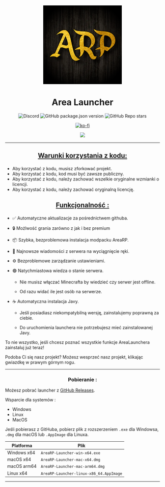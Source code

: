 <p align="center"><img src="../src/assets/images/icon.png" alt="icon-launcher"></p>

<h1 align="center">Area Launcher</h1>

[<p align="center">]()
![Discord](https://img.shields.io/discord/757619374084325496?style=for-the-badge)
![GitHub package.json version](https://img.shields.io/github/package-json/v/Felix-1871/AreaRP-Launcher?style=for-the-badge)
![GitHub Repo stars](https://img.shields.io/github/stars/Felix-1871/AreaRP-Launcher?style=for-the-badge)
[<p align="center">]()
[![ko-fi](https://ko-fi.com/img/githubbutton_sm.svg)](https://ko-fi.com/Q5Q7OKE1R)

<p align="center">
    <a href="https://discord.gg/U7Gw2RfqEw">
        <img src="https://invidget.switchblade.xyz/e9q7Yr2cuQ">
    </a>
</p> 

---

## **<ins><p align="center">Warunki korzystania z kodu:</p>**

- Aby korzystać z kodu, musisz zforkować projekt.
- Aby korzystać z kodu, kod musi być zawsze publiczny.
- Aby korzystać z kodu, należy zachować wszelkie oryginalne wzmianki o licencji.
- Aby korzystać z kodu, należy zachować oryginalną licencję.

## **<ins><p align="center">Funkcjonalność :</p>**

- ✅ Automatyczne aktualizacje za pośrednictwem githuba.

- 🔒 Możlwość grania zarówno z jak i bez premium

- 📦 Szybka, bezproblemowa instalacja modpacku AreaRP.

- 📰 Najnowsze wiadomości z serwera na wyciągnięcie ręki.

- ⚙️ Bezproblemowe zarządzanie ustawieniami.

- 🟢 Natychmiastowa wiedza o stanie serwera.

  - Nie musisz włączać Minecrafta by wiedzieć czy serwer jest offline.

  - Od razu widać ile jest osób na serwerze.

- ☕  Automatyczna instalacja Javy.

  - Jeśli posiadiasz niekompatybilną wersję, zainstalujemy poprawną za ciebie.

  - Do uruchomienia launchera nie potrzebujesz mieć zainstalowanej Javy.

To nie wszystko, jeśli chcesz poznać wszystkie funkcje AreaLaunchera zainstaluj już teraz!

Podoba Ci się nasz projekt? Możesz wesprzeć nasz projekt, klikając gwiazdkę w prawym górnym rogu.

---

### **<p align="center">Pobieranie :**

Możesz pobrać launcher z [GitHub Releases](../../../releases).

Wsparcie dla systemów :

- Windows
- Linux
- MacOS

Jeśli pobierasz z GitHuba, pobierz plik z rozszerzeniem `.exe` dla Windowsa, `.dmg` dla macOS lub `.AppImage` dla Linuxa.

 Platforma | Plik |
| -------- | ---- |
| Windows x64 | `AreaRP-Launcher-win-x64.exe` |
| macOS x64 | `AreaRP-Launcher-mac-x64.dmg` |
| macOS arm64 | `AreaRP-Launcher-mac-arm64.dmg` |
| Linux x64 | `AreaRP-Launcher-linux-x86_64.AppImage` |

---

